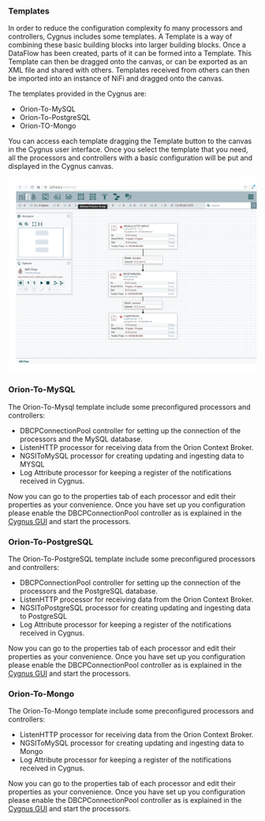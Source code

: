 ### Templates

In order to reduce the configuration complexity fo many processors and controllers,
Cygnus includes some templates. A Template is a way of combining these basic building blocks into larger building blocks. Once a DataFlow has been created, parts of it can be formed into a Template. This Template can then be dragged onto the canvas, or can be exported as an XML file and shared with others. Templates received from others can then be imported into an instance of NiFi and dragged onto the canvas.

The templates provided in the Cygnus are:

* Orion-To-MySQL
* Orion-To-PostgreSQL
* Orion-TO-Mongo

You can access each template dragging the Template button to the canvas in the Cygnus user interface. Once you select 
the template that you need, all the processors and controllers with a basic configuration
will be put and displayed in the Cygnus canvas.

![cygnus-template1](../images/cygnus-template1.png) 

### Orion-To-MySQL

The Orion-To-Mysql template include some preconfigured processors and controllers:

* DBCPConnectionPool controller for setting up the connection of the processors and the MySQL database.
* ListenHTTP processor for receiving data from the Orion Context Broker.
* NGSIToMySQL processor for creating updating and ingesting data  to MYSQL
* Log Attribute processor for keeping a register of the notifications received in Cygnus.

Now you can go to the properties tab of each processor and edit their properties as your convenience.
Once you have set up you configuration please enable the DBCPConnectionPool controller as is explained in the [Cygnus GUI](./cygnus_gui.md)
and start the processors.

### Orion-To-PostgreSQL

The Orion-To-PostgreSQL template include some preconfigured processors and controllers:

* DBCPConnectionPool controller for setting up the connection of the processors and the PostgreSQL database.
* ListenHTTP processor for receiving data from the Orion Context Broker.
* NGSIToPostgreSQL processor for creating updating and ingesting data to PostgreSQL
* Log Attribute processor for keeping a register of the notifications received in Cygnus.

Now you can go to the properties tab of each processor and edit their properties as your convenience.
Once you have set up you configuration please enable the DBCPConnectionPool controller as is explained in the [Cygnus GUI](./cygnus_gui.md)
and start the processors.

### Orion-To-Mongo

The Orion-To-Mongo template include some preconfigured processors and controllers:

* ListenHTTP processor for receiving data from the Orion Context Broker.
* NGSIToMySQL processor for creating updating and ingesting data to Mongo
* Log Attribute processor for keeping a register of the notifications received in Cygnus.

Now you can go to the properties tab of each processor and edit their properties as your convenience.
Once you have set up you configuration please enable the DBCPConnectionPool controller as is explained in the [Cygnus GUI](./cygnus_gui.md)
and start the processors.